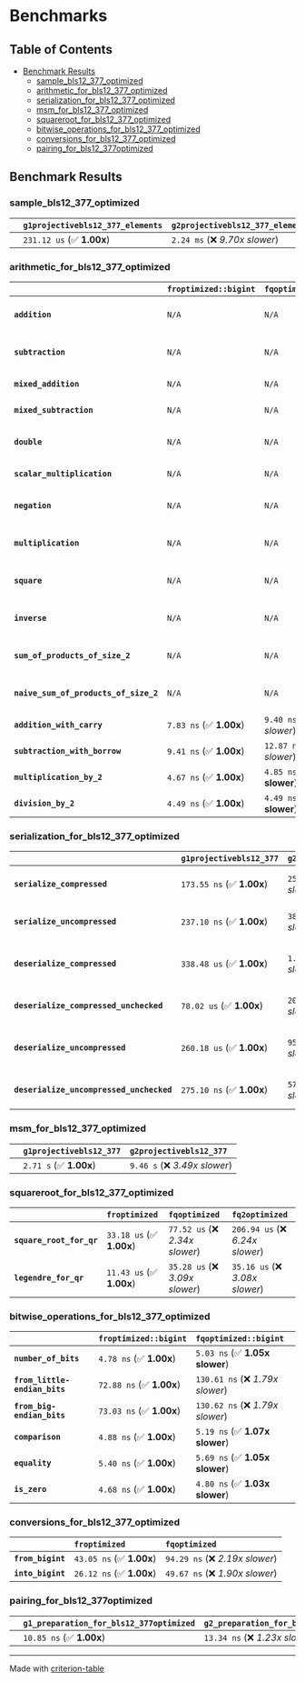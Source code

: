 # Benchmarks

## Table of Contents

- [Benchmark Results](#benchmark-results)
    - [sample_bls12_377_optimized](#sample_bls12_377_optimized)
    - [arithmetic_for_bls12_377_optimized](#arithmetic_for_bls12_377_optimized)
    - [serialization_for_bls12_377_optimized](#serialization_for_bls12_377_optimized)
    - [msm_for_bls12_377_optimized](#msm_for_bls12_377_optimized)
    - [squareroot_for_bls12_377_optimized](#squareroot_for_bls12_377_optimized)
    - [bitwise_operations_for_bls12_377_optimized](#bitwise_operations_for_bls12_377_optimized)
    - [conversions_for_bls12_377_optimized](#conversions_for_bls12_377_optimized)
    - [pairing_for_bls12_377optimized](#pairing_for_bls12_377optimized)

## Benchmark Results

### sample_bls12_377_optimized

|        | `g1projectivebls12_377_elements`          | `g2projectivebls12_377_elements`           |
|:-------|:------------------------------------------|:------------------------------------------ |
|        | `231.12 us` (✅ **1.00x**)                 | `2.24 ms` (❌ *9.70x slower*)               |

### arithmetic_for_bls12_377_optimized

|                                       | `froptimized::bigint`          | `fqoptimized::bigint`           | `g1projectivebls12_377`          | `g2projectivebls12_377`          | `fq2optimized`                    | `fq12optimized`                   | `fqoptimized`                    | `froptimized`                     |
|:--------------------------------------|:-------------------------------|:--------------------------------|:---------------------------------|:---------------------------------|:----------------------------------|:----------------------------------|:---------------------------------|:--------------------------------- |
| **`addition`**                        | `N/A`                          | `N/A`                           | `1.36 us` (✅ **1.00x**)          | `5.12 us` (❌ *3.75x slower*)     | `36.16 ns` (🚀 **37.74x faster**)  | `213.62 ns` (🚀 **6.39x faster**)  | `22.83 ns` (🚀 **59.77x faster**) | `9.97 ns` (🚀 **136.86x faster**)  |
| **`subtraction`**                     | `N/A`                          | `N/A`                           | `1.41 us` (✅ **1.00x**)          | `5.18 us` (❌ *3.68x slower*)     | `35.29 ns` (🚀 **39.87x faster**)  | `201.96 ns` (🚀 **6.97x faster**)  | `17.75 ns` (🚀 **79.25x faster**) | `16.50 ns` (🚀 **85.28x faster**)  |
| **`mixed_addition`**                  | `N/A`                          | `N/A`                           | `1.00 us` (✅ **1.00x**)          | `3.70 us` (❌ *3.69x slower*)     | `N/A`                             | `N/A`                             | `N/A`                            | `N/A`                             |
| **`mixed_subtraction`**               | `N/A`                          | `N/A`                           | `1.03 us` (✅ **1.00x**)          | `3.73 us` (❌ *3.63x slower*)     | `N/A`                             | `N/A`                             | `N/A`                            | `N/A`                             |
| **`double`**                          | `N/A`                          | `N/A`                           | `682.43 ns` (✅ **1.00x**)        | `2.45 us` (❌ *3.60x slower*)     | `15.46 ns` (🚀 **44.13x faster**)  | `120.12 ns` (🚀 **5.68x faster**)  | `13.38 ns` (🚀 **51.00x faster**) | `6.37 ns` (🚀 **107.06x faster**)  |
| **`scalar_multiplication`**           | `N/A`                          | `N/A`                           | `359.63 us` (✅ **1.00x**)        | `1.29 ms` (❌ *3.60x slower*)     | `N/A`                             | `N/A`                             | `N/A`                            | `N/A`                             |
| **`negation`**                        | `N/A`                          | `N/A`                           | `N/A`                            | `N/A`                            | `27.59 ns` (❌ *3.87x slower*)     | `131.05 ns` (❌ *18.37x slower*)   | `20.75 ns` (❌ *2.91x slower*)    | `7.13 ns` (✅ **1.00x**)           |
| **`multiplication`**                  | `N/A`                          | `N/A`                           | `N/A`                            | `N/A`                            | `321.60 ns` (❌ *7.19x slower*)    | `7.99 us` (❌ *178.57x slower*)    | `85.42 ns` (❌ *1.91x slower*)    | `44.73 ns` (✅ **1.00x**)          |
| **`square`**                          | `N/A`                          | `N/A`                           | `N/A`                            | `N/A`                            | `299.28 ns` (❌ *7.84x slower*)    | `5.63 us` (❌ *147.42x slower*)    | `70.79 ns` (❌ *1.85x slower*)    | `38.18 ns` (✅ **1.00x**)          |
| **`inverse`**                         | `N/A`                          | `N/A`                           | `N/A`                            | `N/A`                            | `16.41 us` (❌ *2.14x slower*)     | `30.07 us` (❌ *3.92x slower*)     | `15.99 us` (❌ *2.09x slower*)    | `7.66 us` (✅ **1.00x**)           |
| **`sum_of_products_of_size_2`**       | `N/A`                          | `N/A`                           | `N/A`                            | `N/A`                            | `683.86 ns` (❌ *10.76x slower*)   | `16.33 us` (❌ *256.83x slower*)   | `134.52 ns` (❌ *2.12x slower*)   | `63.57 ns` (✅ **1.00x**)          |
| **`naive_sum_of_products_of_size_2`** | `N/A`                          | `N/A`                           | `N/A`                            | `N/A`                            | `666.23 ns` (❌ *6.77x slower*)    | `16.21 us` (❌ *164.65x slower*)   | `189.25 ns` (❌ *1.92x slower*)   | `98.45 ns` (✅ **1.00x**)          |
| **`addition_with_carry`**             | `7.83 ns` (✅ **1.00x**)        | `9.40 ns` (❌ *1.20x slower*)    | `N/A`                            | `N/A`                            | `N/A`                             | `N/A`                             | `N/A`                            | `N/A`                             |
| **`subtraction_with_borrow`**         | `9.41 ns` (✅ **1.00x**)        | `12.87 ns` (❌ *1.37x slower*)   | `N/A`                            | `N/A`                            | `N/A`                             | `N/A`                             | `N/A`                            | `N/A`                             |
| **`multiplication_by_2`**             | `4.67 ns` (✅ **1.00x**)        | `4.85 ns` (✅ **1.04x slower**)  | `N/A`                            | `N/A`                            | `N/A`                             | `N/A`                             | `N/A`                            | `N/A`                             |
| **`division_by_2`**                   | `4.49 ns` (✅ **1.00x**)        | `4.49 ns` (✅ **1.00x slower**)  | `N/A`                            | `N/A`                            | `N/A`                             | `N/A`                             | `N/A`                            | `N/A`                             |

### serialization_for_bls12_377_optimized

|                                          | `g1projectivebls12_377`          | `g2projectivebls12_377`          | `froptimized`                      | `fqoptimized`                       | `fq2optimized`                      | `fq12optimized`                   |
|:-----------------------------------------|:---------------------------------|:---------------------------------|:-----------------------------------|:------------------------------------|:------------------------------------|:--------------------------------- |
| **`serialize_compressed`**               | `173.55 ns` (✅ **1.00x**)        | `254.78 ns` (❌ *1.47x slower*)   | `33.71 ns` (🚀 **5.15x faster**)    | `60.30 ns` (🚀 **2.88x faster**)     | `119.84 ns` (✅ **1.45x faster**)    | `754.55 ns` (❌ *4.35x slower*)    |
| **`serialize_uncompressed`**             | `237.10 ns` (✅ **1.00x**)        | `387.31 ns` (❌ *1.63x slower*)   | `33.63 ns` (🚀 **7.05x faster**)    | `60.03 ns` (🚀 **3.95x faster**)     | `119.81 ns` (🚀 **1.98x faster**)    | `752.82 ns` (❌ *3.18x slower*)    |
| **`deserialize_compressed`**             | `338.48 us` (✅ **1.00x**)        | `1.17 ms` (❌ *3.45x slower*)     | `55.67 ns` (🚀 **6080.50x faster**) | `112.51 ns` (🚀 **3008.48x faster**) | `249.72 ns` (🚀 **1355.45x faster**) | `1.51 us` (🚀 **224.10x faster**)  |
| **`deserialize_compressed_unchecked`**   | `78.02 us` (✅ **1.00x**)         | `207.85 us` (❌ *2.66x slower*)   | `55.71 ns` (🚀 **1400.47x faster**) | `112.65 ns` (🚀 **692.63x faster**)  | `249.52 ns` (🚀 **312.69x faster**)  | `1.51 us` (🚀 **51.66x faster**)   |
| **`deserialize_uncompressed`**           | `260.18 us` (✅ **1.00x**)        | `955.76 us` (❌ *3.67x slower*)   | `55.55 ns` (🚀 **4683.70x faster**) | `112.47 ns` (🚀 **2313.33x faster**) | `249.60 ns` (🚀 **1042.38x faster**) | `1.51 us` (🚀 **172.08x faster**)  |
| **`deserialize_uncompressed_unchecked`** | `275.10 ns` (✅ **1.00x**)        | `571.05 ns` (❌ *2.08x slower*)   | `55.63 ns` (🚀 **4.94x faster**)    | `112.52 ns` (🚀 **2.44x faster**)    | `249.36 ns` (✅ **1.10x faster**)    | `1.51 us` (❌ *5.49x slower*)      |

### msm_for_bls12_377_optimized

|        | `g1projectivebls12_377`          | `g2projectivebls12_377`           |
|:-------|:---------------------------------|:--------------------------------- |
|        | `2.71 s` (✅ **1.00x**)           | `9.46 s` (❌ *3.49x slower*)       |

### squareroot_for_bls12_377_optimized

|                          | `froptimized`            | `fqoptimized`                   | `fq2optimized`                    |
|:-------------------------|:-------------------------|:--------------------------------|:--------------------------------- |
| **`square_root_for_qr`** | `33.18 us` (✅ **1.00x**) | `77.52 us` (❌ *2.34x slower*)   | `206.94 us` (❌ *6.24x slower*)    |
| **`legendre_for_qr`**    | `11.43 us` (✅ **1.00x**) | `35.28 us` (❌ *3.09x slower*)   | `35.16 us` (❌ *3.08x slower*)     |

### bitwise_operations_for_bls12_377_optimized

|                               | `froptimized::bigint`          | `fqoptimized::bigint`             |
|:------------------------------|:-------------------------------|:--------------------------------- |
| **`number_of_bits`**          | `4.78 ns` (✅ **1.00x**)        | `5.03 ns` (✅ **1.05x slower**)    |
| **`from_little-endian_bits`** | `72.88 ns` (✅ **1.00x**)       | `130.61 ns` (❌ *1.79x slower*)    |
| **`from_big-endian_bits`**    | `73.03 ns` (✅ **1.00x**)       | `130.62 ns` (❌ *1.79x slower*)    |
| **`comparison`**              | `4.88 ns` (✅ **1.00x**)        | `5.19 ns` (✅ **1.07x slower**)    |
| **`equality`**                | `5.40 ns` (✅ **1.00x**)        | `5.69 ns` (✅ **1.05x slower**)    |
| **`is_zero`**                 | `4.68 ns` (✅ **1.00x**)        | `4.80 ns` (✅ **1.03x slower**)    |

### conversions_for_bls12_377_optimized

|                   | `froptimized`            | `fqoptimized`                    |
|:------------------|:-------------------------|:-------------------------------- |
| **`from_bigint`** | `43.05 ns` (✅ **1.00x**) | `94.29 ns` (❌ *2.19x slower*)    |
| **`into_bigint`** | `26.12 ns` (✅ **1.00x**) | `49.67 ns` (❌ *1.90x slower*)    |

### pairing_for_bls12_377optimized

|        | `g1_preparation_for_bls12_377optimized`          | `g2_preparation_for_bls12_377optimized`          | `miller_loop_for_bls12_377optimized`          | `final_exponentiation_for_bls12_377optimized`          | `full_pairing_for_bls12_377optimized`           |
|:-------|:-------------------------------------------------|:-------------------------------------------------|:----------------------------------------------|:-------------------------------------------------------|:----------------------------------------------- |
|        | `10.85 ns` (✅ **1.00x**)                         | `13.34 ns` (❌ *1.23x slower*)                    | `1.04 ms` (❌ *96254.17x slower*)              | `1.41 ms` (❌ *130285.85x slower*)                      | `2.48 ms` (❌ *228358.16x slower*)               |

---
Made with [criterion-table](https://github.com/nu11ptr/criterion-table)

